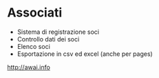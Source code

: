 # Associati

- Sistema di registrazione soci
- Controllo dati dei soci
- Elenco soci
- Esportazione in csv ed excel (anche per pages)

http://awai.info
